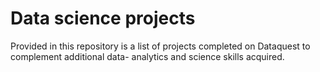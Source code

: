 # Data science projects
Provided in this repository is a list of projects completed on Dataquest to complement additional data- analytics and science skills acquired.
